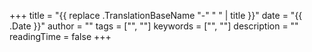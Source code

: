 +++
title = "{{ replace .TranslationBaseName "-" " " | title }}"
date = "{{ .Date }}"
author = ""
tags = ["", ""]
keywords = ["", ""]
description = ""
readingTime = false
+++
